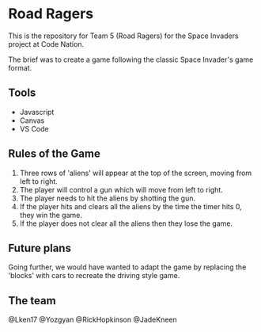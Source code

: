 <h1>Road Ragers</h1>

This is the repository for Team 5 (Road Ragers) for the Space Invaders project at Code Nation.

The brief was to create a game following the classic Space Invader's game format.

<h2>Tools</h2>
<ul>
<li>Javascript
<li>Canvas
<li>VS Code
</ul>

<h2>Rules of the Game</h2>
<ol>
<li>Three rows of 'aliens' will appear at the top of the screen, moving from left to right.
<li>The player will control a gun which will move from left to right.
<li>The player needs to hit the aliens by shotting the gun.
<li>If the player hits and clears all the aliens by the time the timer hits 0, they win the game.
<li>If the player does not clear all the aliens then they lose the game.
</ol>

<h2>Future plans</h2>
Going further, we would have wanted to adapt the game by replacing the 'blocks' with cars to recreate the driving style game.

<h2>The team</h2>
@Lken17
@Yozgyan
@RickHopkinson
@JadeKneen
